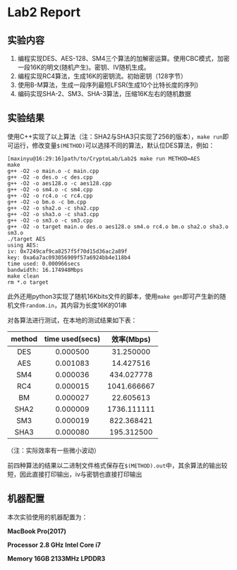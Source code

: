 # Lab2 Report

## 实验内容 

1. 编程实现DES、AES-128、SM4三个算法的加解密运算。使用CBC模式，加密一段16K的明文(随机产生)。密钥、IV随机生成。
2. 编程实现RC4算法，生成16K的密钥流。初始密钥（128字节）
3. 使用B-M算法，生成一段序列最短LFSR(生成10个比特长度的序列)
4. 编码实现SHA-2、SM3、SHA-3算法，压缩16K左右的随机数据

## 实验结果

使用C++实现了以上算法（注：SHA2与SHA3只实现了256的版本），`make run`即可运行，修改变量`$(METHOD)`可以选择不同的算法，默认位DES算法，例如：

``` shell
[maxinyu@16:29:16]path/to/CryptoLab/Lab2$ make run METHOD=AES
make
g++ -O2 -o main.o -c main.cpp
g++ -O2 -o des.o -c des.cpp
g++ -O2 -o aes128.o -c aes128.cpp
g++ -O2 -o sm4.o -c sm4.cpp
g++ -O2 -o rc4.o -c rc4.cpp
g++ -O2 -o bm.o -c bm.cpp
g++ -O2 -o sha2.o -c sha2.cpp
g++ -O2 -o sha3.o -c sha3.cpp
g++ -O2 -o sm3.o -c sm3.cpp
g++ -O2 -o target main.o des.o aes128.o sm4.o rc4.o bm.o sha2.o sha3.o sm3.o
./target AES
using AES:
iv: 0x7249caf9ca8257f5f70d15d36ac2a89f
key: 0xa6a7ac093056909f57a6924bb4e118b4
time used: 0.000966secs
bandwidth: 16.174948Mbps
make clean
rm *.o target
```

此外还用python3实现了随机16Kbits文件的脚本，使用`make gen`即可产生新的随机文件`random.in`，其内容为长度16K的01串

对各算法进行测试，在本地的测试结果如下表：

| method | time used(secs) | 效率(Mbps) |
| :----: | :-------------: | :-------:  |
|  DES   | 0.000500        | 31.250000  |
|  AES   | 0.001083        | 14.427516  |
|  SM4   | 0.000036        | 434.027778 |
|  RC4   | 0.000015        | 1041.666667|
|  BM    | 0.000027        | 22.605613  |
|  SHA2  | 0.000009        | 1736.111111|
|  SM3   | 0.000019        | 822.368421 |
|  SHA3  | 0.000080        | 195.312500 |
（注：实际效率有一些微小波动）

前四种算法的结果以二进制文件格式保存在`$(METHOD).out`中，其余算法的输出较短，因此直接打印输出，iv与密钥也直接打印输出

## 机器配置

本次实验使用的机器配置为：

**MacBook Pro(2017)**

**Processor 2.8 GHz Intel Core i7**

**Memory 16GB 2133MHz LPDDR3**
